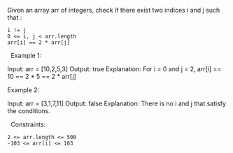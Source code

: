Given an array arr of integers, check if there exist two indices i and j such that :


	i != j
	0 <= i, j < arr.length
	arr[i] == 2 * arr[j]


 
Example 1:

Input: arr = [10,2,5,3]
Output: true
Explanation: For i = 0 and j = 2, arr[i] == 10 == 2 * 5 == 2 * arr[j]


Example 2:

Input: arr = [3,1,7,11]
Output: false
Explanation: There is no i and j that satisfy the conditions.


 
Constraints:


	2 <= arr.length <= 500
	-103 <= arr[i] <= 103


